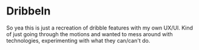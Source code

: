 # Dribbeln

So yea this is just a recreation of dribble features with my own UX/UI. Kind of just going through the motions and wanted to mess around with technologies, experimenting with what they can/can't do.